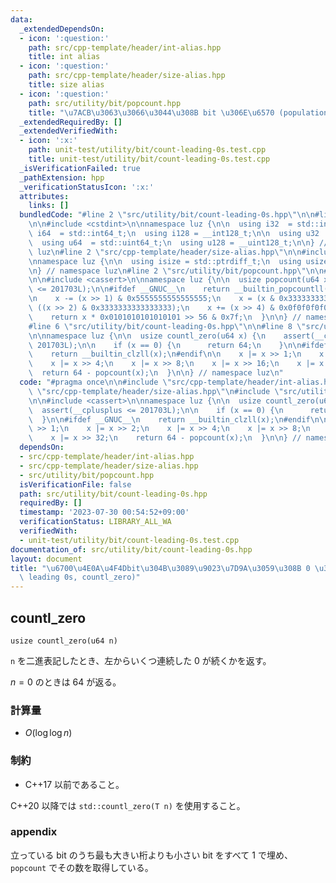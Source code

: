 ```yaml
---
data:
  _extendedDependsOn:
  - icon: ':question:'
    path: src/cpp-template/header/int-alias.hpp
    title: int alias
  - icon: ':question:'
    path: src/cpp-template/header/size-alias.hpp
    title: size alias
  - icon: ':question:'
    path: src/utility/bit/popcount.hpp
    title: "\u7ACB\u3063\u3066\u3044\u308B bit \u306E\u6570 (population count, popcount)"
  _extendedRequiredBy: []
  _extendedVerifiedWith:
  - icon: ':x:'
    path: unit-test/utility/bit/count-leading-0s.test.cpp
    title: unit-test/utility/bit/count-leading-0s.test.cpp
  _isVerificationFailed: true
  _pathExtension: hpp
  _verificationStatusIcon: ':x:'
  attributes:
    links: []
  bundledCode: "#line 2 \"src/utility/bit/count-leading-0s.hpp\"\n\n#line 2 \"src/cpp-template/header/int-alias.hpp\"\
    \n\n#include <cstdint>\n\nnamespace luz {\n\n  using i32  = std::int32_t;\n  using\
    \ i64  = std::int64_t;\n  using i128 = __int128_t;\n\n  using u32  = std::uint32_t;\n\
    \  using u64  = std::uint64_t;\n  using u128 = __uint128_t;\n\n} // namespace\
    \ luz\n#line 2 \"src/cpp-template/header/size-alias.hpp\"\n\n#include <cstddef>\n\
    \nnamespace luz {\n\n  using isize = std::ptrdiff_t;\n  using usize = std::size_t;\n\
    \n} // namespace luz\n#line 2 \"src/utility/bit/popcount.hpp\"\n\n#line 5 \"src/utility/bit/popcount.hpp\"\
    \n\n#include <cassert>\n\nnamespace luz {\n\n  usize popcount(u64 x) {\n    assert(__cplusplus\
    \ <= 201703L);\n\n#ifdef __GNUC__\n    return __builtin_popcountll(x);\n#endif\n\
    \n    x -= (x >> 1) & 0x5555555555555555;\n    x = (x & 0x3333333333333333) +\
    \ ((x >> 2) & 0x3333333333333333);\n    x += (x >> 4) & 0x0f0f0f0f0f0f0f0f;\n\
    \    return x * 0x0101010101010101 >> 56 & 0x7f;\n  }\n\n} // namespace luz\n\
    #line 6 \"src/utility/bit/count-leading-0s.hpp\"\n\n#line 8 \"src/utility/bit/count-leading-0s.hpp\"\
    \n\nnamespace luz {\n\n  usize countl_zero(u64 x) {\n    assert(__cplusplus <=\
    \ 201703L);\n\n    if (x == 0) {\n      return 64;\n    }\n\n#ifdef __GNUC__\n\
    \    return __builtin_clzll(x);\n#endif\n\n    x |= x >> 1;\n    x |= x >> 2;\n\
    \    x |= x >> 4;\n    x |= x >> 8;\n    x |= x >> 16;\n    x |= x >> 32;\n  \
    \  return 64 - popcount(x);\n  }\n\n} // namespace luz\n"
  code: "#pragma once\n\n#include \"src/cpp-template/header/int-alias.hpp\"\n#include\
    \ \"src/cpp-template/header/size-alias.hpp\"\n#include \"src/utility/bit/popcount.hpp\"\
    \n\n#include <cassert>\n\nnamespace luz {\n\n  usize countl_zero(u64 x) {\n  \
    \  assert(__cplusplus <= 201703L);\n\n    if (x == 0) {\n      return 64;\n  \
    \  }\n\n#ifdef __GNUC__\n    return __builtin_clzll(x);\n#endif\n\n    x |= x\
    \ >> 1;\n    x |= x >> 2;\n    x |= x >> 4;\n    x |= x >> 8;\n    x |= x >> 16;\n\
    \    x |= x >> 32;\n    return 64 - popcount(x);\n  }\n\n} // namespace luz\n"
  dependsOn:
  - src/cpp-template/header/int-alias.hpp
  - src/cpp-template/header/size-alias.hpp
  - src/utility/bit/popcount.hpp
  isVerificationFile: false
  path: src/utility/bit/count-leading-0s.hpp
  requiredBy: []
  timestamp: '2023-07-30 00:54:52+09:00'
  verificationStatus: LIBRARY_ALL_WA
  verifiedWith:
  - unit-test/utility/bit/count-leading-0s.test.cpp
documentation_of: src/utility/bit/count-leading-0s.hpp
layout: document
title: "\u6700\u4E0A\u4F4Dbit\u304B\u3089\u9023\u7D9A\u3059\u308B 0 \u306E\u6570 (counting\
  \ leading 0s, countl_zero)"
---
```


## countl_zero
```
usize countl_zero(u64 n)
```

`n` を二進表記したとき、左からいくつ連続した $0$ が続くかを返す。

$n = 0$ のときは $64$ が返る。

### 計算量
- $O(\log \log n)$

### 制約
- C++17 以前であること。

C++20 以降では `std::countl_zero(T n)` を使用すること。

### appendix
立っている bit のうち最も大きい桁よりも小さい bit をすべて 1 で埋め、`popcount` でその数を取得している。
